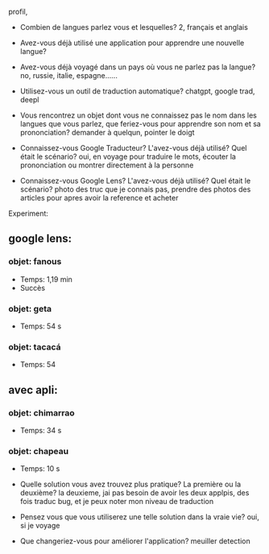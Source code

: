 profil,

- Combien de langues parlez vous et lesquelles?
2, français et anglais
- Avez-vous déjà utilisé une application pour apprendre une nouvelle langue?

- Avez-vous déjà voyagé dans un pays où vous ne parlez pas la langue?
no, russie, italie, espagne......
- Utilisez-vous un outil de traduction automatique?
chatgpt, google trad, deepl
- Vous rencontrez un objet dont vous ne connaissez pas le nom dans les langues que vous parlez, que feriez-vous pour apprendre son nom et sa prononciation?
demander à quelqun, pointer le doigt
- Connaissez-vous Google Traducteur? L'avez-vous déjà utilisé? Quel était le scénario?
oui, en voyage pour traduire le mots, écouter la prononciation ou montrer directement à la personne
- Connaissez-vous Google Lens? L'avez-vous déjà utilisé? Quel était le scénario?
photo des truc que je connais pas, prendre des photos des articles pour apres avoir la reference et acheter

Experiment:
## google lens:
### objet: fanous
* Temps: 1,19 min
* Succès

### objet: geta
* Temps: 54 s

### objet: tacacá
* Temps: 54

## avec apli:
### objet: chimarrao
* Temps: 34 s

### objet: chapeau
* Temps: 10 s

- Quelle solution vous avez trouvez plus pratique? La première ou la deuxième? 
la deuxieme, jai pas besoin de avoir les deux applpis, des fois traduc bug, et je peux noter mon niveau de traduction

- Pensez vous que vous utiliserez une telle solution dans la vraie vie?
oui, si je voyage
- Que changeriez-vous pour améliorer l'application?
meuiller detection
